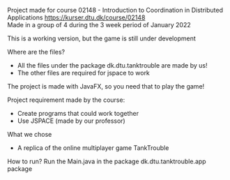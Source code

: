 Project made for course 02148 - Introduction to Coordination in Distributed Applications https://kurser.dtu.dk/course/02148    
Made in a group of 4 during the 3 week period of January 2022

This is a working version, but the game is still under development

Where are the files?  
- All the files under the package dk.dtu.tanktrouble are made by us!
- The other files are required for jspace to work

The project is made with JavaFX, so you need that to play the game! 

Project requirement made by the course: 
- Create programs that could work together
- Use JSPACE (made by our professor)

What we chose
- A replica of the online multiplayer game TankTrouble


How to run? 
Run the Main.java in the package dk.dtu.tanktrouble.app package
